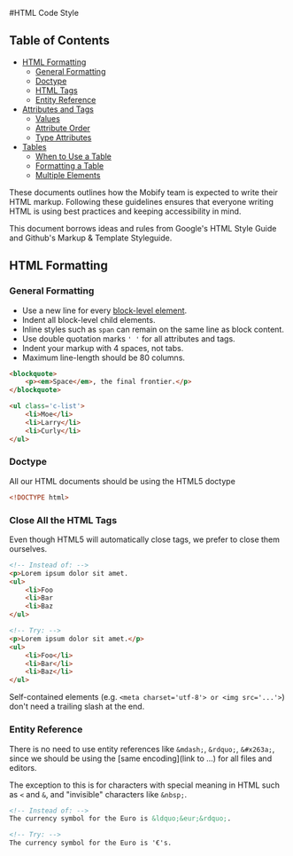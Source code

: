 #HTML Code Style

## Table of Contents

* [HTML Formatting](#)
    * [General Formatting](#)
    * [Doctype](#)
    * [HTML Tags](#)
    * [Entity Reference](#)
* [Attributes and Tags](#)
    * [Values](#)
    * [Attribute Order](#)
    * [Type Attributes](#)
* [Tables](#)
    * [When to Use a Table](#)
    * [Formatting a Table](#)
    * [Multiple <tbody> Elements](#)

These documents outlines how the Mobify team is expected to write their HTML markup. Following these guidelines ensures that everyone writing HTML is using best practices and keeping accessibility in mind.

This document borrows ideas and rules from Google's HTML Style Guide and Github's Markup & Template Styleguide.

## HTML Formatting
### General Formatting

- Use a new line for every [block-level element](https://developer.mozilla.org/en/docs/Web/HTML/Block-level_elements).
- Indent all block-level child elements.
- Inline styles such as `span` can remain on the same line as block content.
- Use double quotation marks `' '` for all attributes and tags.
- Indent your markup with 4 spaces, not tabs.
- Maximum line-length should be 80 columns.


```html
<blockquote>
    <p><em>Space</em>, the final frontier.</p>
</blockquote>

<ul class='c-list'>
    <li>Moe</li>
    <li>Larry</li>
    <li>Curly</li>
</ul>
```

### Doctype

All our HTML documents should be using the HTML5 doctype

```html
<!DOCTYPE html>
```

### Close All the HTML Tags

Even though HTML5 will automatically close tags, we prefer to close them ourselves.

```html
<!-- Instead of: -->
<p>Lorem ipsum dolor sit amet.
<ul>
    <li>Foo
    <li>Bar
    <li>Baz
</ul>

<!-- Try: -->
<p>Lorem ipsum dolor sit amet.</p>
<ul>
    <li>Foo</li>
    <li>Bar</li>
    <li>Baz</li>
</ul>
```

Self-contained elements (e.g. `<meta charset='utf-8'> or <img src='...'>`) don't need a trailing slash at the end.


### Entity Reference
There is no need to use entity references like `&mdash;`, `&rdquo;`, `&#x263a;`, since we should be using the [same encoding](link to ...) for all files and editors.

The exception to this is for characters with special meaning in HTML such as `<` and `&`, and "invisible" characters like `&nbsp;`.

```html
<!-- Instead of: -->
The currency symbol for the Euro is &ldquo;&eur;&rdquo;.

<!-- Try: -->
The currency symbol for the Euro is '€'s.
```
